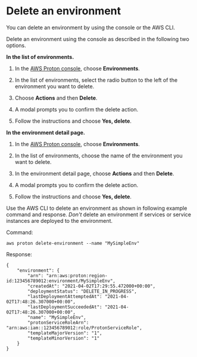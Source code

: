 # Delete an environment<a name="ag-env-delete"></a>

You can delete an environment by using the console or the AWS CLI\.

Delete an environment using the console as described in the following two options\.

**In the list of environments\.**

1. In the [AWS Proton console](https://console.aws.amazon.com/proton/), choose **Environments**\.

1. In the list of environments, select the radio button to the left of the environment you want to delete\.

1. Choose **Actions** and then **Delete**\.

1. A modal prompts you to confirm the delete action\.

1. Follow the instructions and choose **Yes, delete**\.

**In the environment detail page\.**

1. In the [AWS Proton console](https://console.aws.amazon.com/proton/), choose **Environments**\.

1. In the list of environments, choose the name of the environment you want to delete\.

1. In the environment detail page, choose **Actions** and then **Delete**\.

1. A modal prompts you to confirm the delete action\.

1. Follow the instructions and choose **Yes, delete**\.

Use the AWS CLI to delete an environment as shown in following example command and response\. *Don't* delete an environment if services or service instances are deployed to the environment\.

Command:

```
aws proton delete-environment --name "MySimpleEnv"
```

Response:

```
{
    "environment": {
        "arn": "arn:aws:proton:region-id:123456789012:environment/MySimpleEnv",        
        "createdAt": "2021-04-02T17:29:55.472000+00:00",
        "deploymentStatus": "DELETE_IN_PROGRESS",       
        "lastDeploymentAttemptedAt": "2021-04-02T17:48:26.307000+00:00",
        "lastDeploymentSucceededAt": "2021-04-02T17:48:26.307000+00:00",
        "name": "MySimpleEnv",
        "protonServiceRoleArn": "arn:aws:iam::123456789012:role/ProtonServiceRole",
        "templateMajorVersion": "1",
        "templateMinorVersion": "1"
    }
}
```
